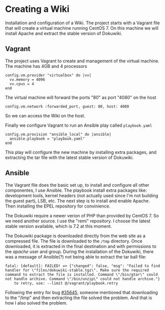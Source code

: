 # Creating a Wiki

Installation and configuration of a Wiki. The project starts with a Vagrant file that will create a virtual machine running CentOS 7. On this machine we will install Apache and extract the stable version of Dokuwiki.

## Vagrant

The project uses Vagrant to create and management of the virtual machine. The machine has 4GB and 4 processors

    config.vm.provider "virtualbox" do |vv|
      vv.memory = 4096
      vv.cpus = 4
    end

The virtual machine will forward the ports "80" as port "4080" on the host

    config.vm.network :forwarded_port, guest: 80, host: 4080

So we can access the Wiki on the host.

Finally we configure Vagrant to run an Ansible play called `playbook.yaml`

    config.vm.provision "ansible_local" do |ansible|
      ansible.playbook = "playbook.yaml"
    end
This play will configure the new machine by installing extra packages, and extracting the tar file with the latest stable version of Dokuwiki.

## Ansible

The Vagrant file does the basic set up, to install and configure all other componentes, I use Ansible. The playbook install extra packages like: development tools, kernel headers (not actually used since I'm not building the guest part), LSB, etc. The next step is to install and enable Apache. Then installing the EPEL repository for convinience.

The Dokuwiki require a newer verion of PHP than provided by CentOS 7. So we need another source. I use the "remi" repository. I choose the latest stable version available, which is 7.2 at this moment.

The Dokuwiki package is downloaded directly from the web site as a compressed file. The file is downloaded to the `/tmp` directory. Once downloaded, it is extracted in the final destination and with permissions to the *apache* user and group. During the installation of the Dokuwiki, there was a message of Ansible(?) not being able to extract the tar ball file:

    fatal: [default]: FAILED! => {"changed": false, "msg": "Failed to find handler for \"files/dokuwiki-stable.tgz\". Make sure the required command to extract the file is installed. Command \"/bin/gtar\" could not handle archive. Command \"/bin/unzip\" could not handle archive."}
        to retry, use: --limit @/vagrant/playbook.retry

Following the entry for bug [#35645](https://github.com/ansible/ansible/issues/35645), someone mentioned that downloading to the "/tmp" and then extracting the file solved the problem. And that is how I also solved the problem.
